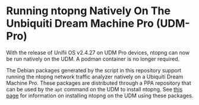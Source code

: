 # Running ntopng Natively On The Unbiquiti Dream Machine Pro (UDM-Pro)

With the release of Unifii OS v2.4.27 on UDM Pro devices, ntopng can now be run natively on the UDM.  A podman container is no longer required.

The Debian packages generated by the script in this repository support running the ntopng network traffic analyzer natively on a Ubiquiti Dream Machine Pro.  These packages are distributed through a PPA repository that can be used by the `apt` command on the UDM to install ntopng.  See [this page](https://daveking.com/udm-hacks/ntopng.html) for information on installing ntopng on the UDM using these packages.
